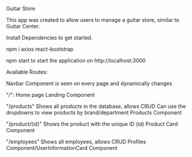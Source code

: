 
Guitar Store

This app was created to allow users to manage a guitar store, similar to Guitar Center.

Install Dependencies to get started.

npm i axios react-bootstrap 

npm start to start the application on http://localhost:3000

Available Routes:

Navbar Component is seen on every page and dynamically changes

"/":
Home page
Landing Component

"/products"
Shows all products in the database, allows CRUD
Can use the dropdowns to view products by brand/department
Products Component

"/product/(id)"
Shows the product with the unique ID (id)
Product Card Component

"/employees"
Shows all employees, allows CRUD
Profiles Component/UserInformationCard Component

